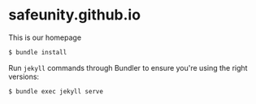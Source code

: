 # safeunity.github.io
This is our homepage

~~~bash
$ bundle install
~~~

Run `jekyll` commands through Bundler to ensure you're using the right versions:

~~~bash
$ bundle exec jekyll serve
~~~